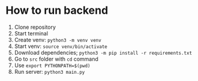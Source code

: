 # How to run backend

1. Clone repository
2. Start terminal
3. Create venv: ```python3 -m venv venv```
4. Start venv: ```source venv/bin/activate```
5. Download dependencies; ```python3 -m pip install -r requirements.txt```
6. Go to ```src``` folder with ```cd``` command
7. Use ```export PYTHONPATH=$(pwd)```
8. Run server: ```python3 main.py```